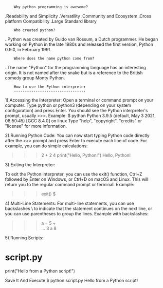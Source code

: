         Why python programming is awesome?
 .Readability and Simplicity
 .Versatility
 .Community and Ecosystem
 .Cross platform Compatibility
 .Large Standard library

        Who created python?
..Python was created by Guido van Rossum, a Dutch programmer.
 He began working on Python in the late 1980s and released the first version, Python 0.9.0, in February 1991.

        Where does the name python come from?
..The name "Python" for the programming language has an interesting origin.
 It is not named after the snake but is a reference to the British comedy group Monty Python.
 
        How to use the Python interpreter
        ---------------------------------
1).Accessing the Interpreter:
Open a terminal or command prompt on your computer.
Type python or python3 (depending on your system configuration) and press Enter.
 You should see the Python interpreter's prompt, usually >>>.
Example:
$ python
Python 3.9.5 (default, May  3 2021, 08:50:45)
[GCC 8.4.0] on linux
Type "help", "copyright", "credits" or "license" for more information.
>>>

2).Running Python Code:
You can now start typing Python code directly after the >>> prompt and press Enter to execute each line of code.
For example, you can do simple calculations:
>>> 2 + 2
4
>>> print("Hello, Python!")
Hello, Python!

3).Exiting the Interpreter:

To exit the Python interpreter, you can use the exit() function, 
Ctrl+Z followed by Enter on Windows, or Ctrl+D on macOS and Linux. 
 This will return you to the regular command prompt or terminal.
Example:
>>> exit()
$

4).Multi-Line Statements:
For multi-line statements, you can use backslashes \ to indicate that the statement continues on
 the next line, or you can use parentheses to group the lines.
Example with backslashes:
>>> a = 5 + \
...     3
>>> a
8

5).Running Scripts:
# script.py
print("Hello from a Python script!")

Save It And Execute
$ python script.py
Hello from a Python script!
